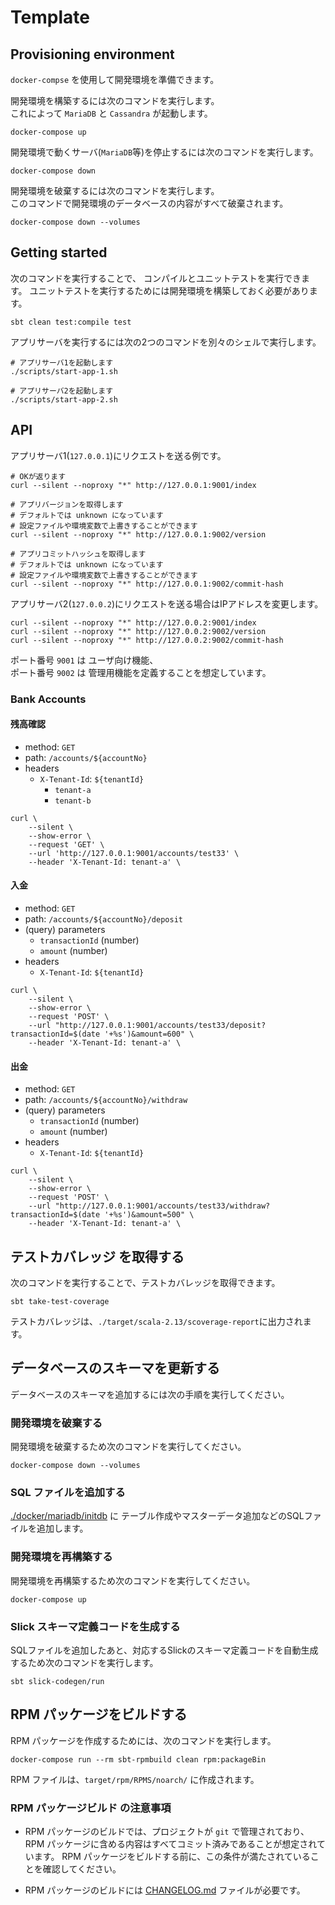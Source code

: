 # Template

## Provisioning environment

`docker-compse` を使用して開発環境を準備できます。

開発環境を構築するには次のコマンドを実行します。  
これによって `MariaDB` と `Cassandra` が起動します。

```shell
docker-compose up
```

開発環境で動くサーバ(`MariaDB`等)を停止するには次のコマンドを実行します。

```shell
docker-compose down
```

開発環境を破棄するには次のコマンドを実行します。  
このコマンドで開発環境のデータベースの内容がすべて破棄されます。

```shell
docker-compose down --volumes
```

## Getting started

次のコマンドを実行することで、
コンパイルとユニットテストを実行できます。
ユニットテストを実行するためには開発環境を構築しておく必要があります。

```shell
sbt clean test:compile test
```

アプリサーバを実行するには次の2つのコマンドを別々のシェルで実行します。

```shell
# アプリサーバ1を起動します
./scripts/start-app-1.sh
```

```
# アプリサーバ2を起動します
./scripts/start-app-2.sh
```

## API

アプリサーバ1(`127.0.0.1`)にリクエストを送る例です。

```shell
# OKが返ります
curl --silent --noproxy "*" http://127.0.0.1:9001/index

# アプリバージョンを取得します
# デフォルトでは unknown になっています
# 設定ファイルや環境変数で上書きすることができます
curl --silent --noproxy "*" http://127.0.0.1:9002/version

# アプリコミットハッシュを取得します
# デフォルトでは unknown になっています
# 設定ファイルや環境変数で上書きすることができます
curl --silent --noproxy "*" http://127.0.0.1:9002/commit-hash
```

アプリサーバ2(`127.0.0.2`)にリクエストを送る場合はIPアドレスを変更します。

```
curl --silent --noproxy "*" http://127.0.0.2:9001/index
curl --silent --noproxy "*" http://127.0.0.2:9002/version
curl --silent --noproxy "*" http://127.0.0.2:9002/commit-hash
```

ポート番号 `9001` は ユーザ向け機能、  
ポート番号 `9002` は 管理用機能を定義することを想定しています。

### Bank Accounts
#### 残高確認
- method: `GET`
- path: `/accounts/${accountNo}`
- headers
    - `X-Tenant-Id`: `${tenantId}`
        - `tenant-a`
        - `tenant-b`

```shell
curl \
    --silent \
    --show-error \
    --request 'GET' \
    --url 'http://127.0.0.1:9001/accounts/test33' \
    --header 'X-Tenant-Id: tenant-a' \
```

#### 入金
- method: `GET`
- path: `/accounts/${accountNo}/deposit`
- (query) parameters
    - `transactionId` (number)
    - `amount` (number)
- headers
    - `X-Tenant-Id`: `${tenantId}`

```shell
curl \
    --silent \
    --show-error \
    --request 'POST' \
    --url "http://127.0.0.1:9001/accounts/test33/deposit?transactionId=$(date '+%s')&amount=600" \
    --header 'X-Tenant-Id: tenant-a' \
```

#### 出金
- method: `GET`
- path: `/accounts/${accountNo}/withdraw`
- (query) parameters
    - `transactionId` (number)
    - `amount` (number)
- headers
    - `X-Tenant-Id`: `${tenantId}`

```shell
curl \
    --silent \
    --show-error \
    --request 'POST' \
    --url "http://127.0.0.1:9001/accounts/test33/withdraw?transactionId=$(date '+%s')&amount=500" \
    --header 'X-Tenant-Id: tenant-a' \
```

## テストカバレッジ を取得する

次のコマンドを実行することで、テストカバレッジを取得できます。

```shell
sbt take-test-coverage
```

テストカバレッジは、`./target/scala-2.13/scoverage-report`に出力されます。

## データベースのスキーマを更新する

データベースのスキーマを追加するには次の手順を実行してください。

### 開発環境を破棄する

開発環境を破棄するため次のコマンドを実行してください。

```shell
docker-compose down --volumes
```

### SQL ファイルを追加する
[./docker/mariadb/initdb](./docker/mariadb/initdb) に
テーブル作成やマスターデータ追加などのSQLファイルを追加します。

### 開発環境を再構築する

開発環境を再構築するため次のコマンドを実行してください。

```shell
docker-compose up
```

### Slick スキーマ定義コードを生成する
SQLファイルを追加したあと、対応するSlickのスキーマ定義コードを自動生成するため次のコマンドを実行します。

```shell
sbt slick-codegen/run
```


## RPM パッケージをビルドする
RPM パッケージを作成するためには、次のコマンドを実行します。

```shell
docker-compose run --rm sbt-rpmbuild clean rpm:packageBin
```

RPM ファイルは、`target/rpm/RPMS/noarch/` に作成されます。

### RPM パッケージビルド の注意事項

- RPM パッケージのビルドでは、プロジェクトが `git` で管理されており、
RPM パッケージに含める内容はすべてコミット済みであることが想定されています。
RPM パッケージをビルドする前に、この条件が満たされていることを確認してください。

- RPM パッケージのビルドには [CHANGELOG.md](./CHANGELOG.md) ファイルが必要です。
